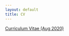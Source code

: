 ```yaml
---
layout: default
title: CV
---
```


<a href ="https://yitalu.github.io/pdf/Lu_CV_Aug2020.pdf">Curriculum Vitae (Aug 2020)</a>